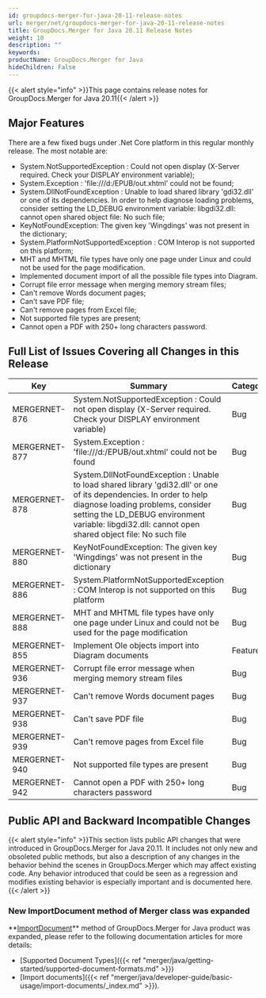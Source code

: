 ```yaml
---
id: groupdocs-merger-for-java-20-11-release-notes
url: merger/net/groupdocs-merger-for-java-20-11-release-notes
title: GroupDocs.Merger for Java 20.11 Release Notes
weight: 10
description: ""
keywords: 
productName: GroupDocs.Merger for Java
hideChildren: False
---
```

{{< alert style="info" >}}This page contains release notes for GroupDocs.Merger for Java 20.11{{< /alert >}}

## Major Features

There are a few fixed bugs under .Net Core platform in this regular monthly release. The most notable are:

*   System.NotSupportedException : Could not open display (X-Server required. Check your DISPLAY environment variable);
*   System.Exception : 'file:///d:/EPUB/out.xhtml' could not be found;
*   System.DllNotFoundException : Unable to load shared library 'gdi32.dll' or one of its dependencies. In order to help diagnose loading problems, consider setting the LD_DEBUG environment variable: libgdi32.dll: cannot open shared object file: No such file;
*   KeyNotFoundException: The given key 'Wingdings' was not present in the dictionary;
*   System.PlatformNotSupportedException : COM Interop is not supported on this platform;
*   MHT and MHTML file types have only one page under Linux and could not be used for the page modification.
*   Implemented document import of all the possible file types into Diagram.
*   Corrupt file error message when merging memory stream files;
*   Can't remove Words document pages;
*   Can't save PDF file;
*   Can't remove pages from Excel file;
*   Not supported file types are present;
*   Cannot open a PDF with 250+ long characters password.

## Full List of Issues Covering all Changes in this Release

| Key | Summary | Category |
| --- | --- | --- |
| MERGERNET-876 | System.NotSupportedException : Could not open display (X-Server required. Check your DISPLAY environment variable) | Bug |
| MERGERNET-877 | System.Exception : 'file:///d:/EPUB/out.xhtml' could not be found | Bug |
| MERGERNET-878 | System.DllNotFoundException : Unable to load shared library 'gdi32.dll' or one of its dependencies. In order to help diagnose loading problems, consider setting the LD_DEBUG environment variable: libgdi32.dll: cannot open shared object file: No such file | Bug |
| MERGERNET-880 | KeyNotFoundException: The given key 'Wingdings' was not present in the dictionary | Bug |
| MERGERNET-886 | System.PlatformNotSupportedException : COM Interop is not supported on this platform | Bug |
| MERGERNET-888 | MHT and MHTML file types have only one page under Linux and could not be used for the page modification | Bug |
| MERGERNET-855 | Implement Ole objects import into Diagram documents | Feature |
| MERGERNET-936 | Corrupt file error message when merging memory stream files | Bug |
| MERGERNET-937 | Can't remove Words document pages | Bug |
| MERGERNET-938 | Can't save PDF file | Bug |
| MERGERNET-939 | Can't remove pages from Excel file | Bug |
| MERGERNET-940 | Not supported file types are present | Bug |
| MERGERNET-942 | Cannot open a PDF with 250+ long characters password | Bug |

## Public API and Backward Incompatible Changes

{{< alert style="info" >}}This section lists public API changes that were introduced in GroupDocs.Merger for Java 20.11. It includes not only new and obsoleted public methods, but also a description of any changes in the behavior behind the scenes in GroupDocs.Merger which may affect existing code. Any behavior introduced that could be seen as a regression and modifies existing behavior is especially important and is documented here.{{< /alert >}}

### New ImportDocument method of Merger class was expanded

**[ImportDocument](https://apireference.groupdocs.com/merger/java/com.groupdocs.merger/Merger#importDocument(com.groupdocs.merger.domain.options.interfaces.IImportDocumentOptions))** method of GroupDocs.Merger for Java product was expanded, please refer to the following documentation articles for more details: 

*   [Supported Document Types]({{< ref "merger/java/getting-started/supported-document-formats.md" >}})
*   [Import documents]({{< ref "merger/java/developer-guide/basic-usage/import-documents/_index.md" >}}).

